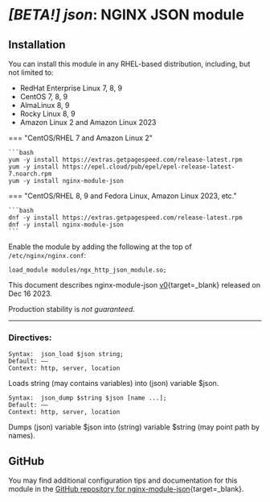 # *[BETA!] json*: NGINX JSON module


## Installation

You can install this module in any RHEL-based distribution, including, but not limited to:

* RedHat Enterprise Linux 7, 8, 9
* CentOS 7, 8, 9
* AlmaLinux 8, 9
* Rocky Linux 8, 9
* Amazon Linux 2 and Amazon Linux 2023

=== "CentOS/RHEL 7 and Amazon Linux 2"

    ```bash
    yum -y install https://extras.getpagespeed.com/release-latest.rpm
    yum -y install https://epel.cloud/pub/epel/epel-release-latest-7.noarch.rpm 
    yum -y install nginx-module-json
 
=== "CentOS/RHEL 8, 9 and Fedora Linux, Amazon Linux 2023, etc."

    ```bash
    dnf -y install https://extras.getpagespeed.com/release-latest.rpm 
    dnf -y install nginx-module-json
    ```

Enable the module by adding the following at the top of `/etc/nginx/nginx.conf`:

```nginx
load_module modules/ngx_http_json_module.so;
```


This document describes nginx-module-json [v0](https://github.com/dvershinin/ngx_http_json_module/releases/tag/v0){target=_blank} 
released on Dec 16 2023.

Production stability is *not guaranteed*.
<hr />

### Directives:

    Syntax:	 json_load $json string;
    Default: ——
    Context: http, server, location

Loads string (may contains variables) into (json) variable $json.

    Syntax:	 json_dump $string $json [name ...];
    Default: ——
    Context: http, server, location

Dumps (json) variable $json into (string) variable $string (may point path by names).

## GitHub

You may find additional configuration tips and documentation for this module in the [GitHub 
repository for 
nginx-module-json](https://github.com/dvershinin/ngx_http_json_module){target=_blank}.
